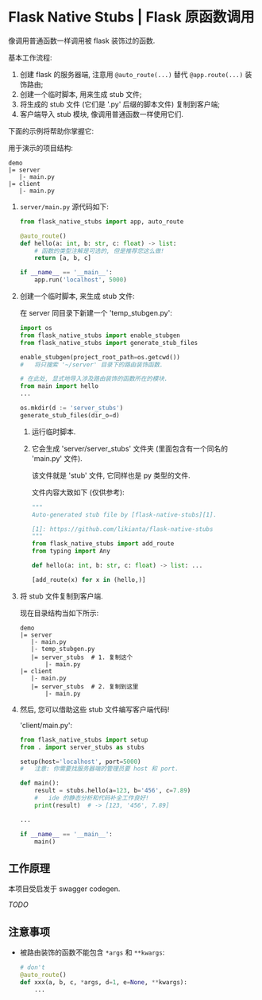 # Flask Native Stubs | Flask 原函数调用

像调用普通函数一样调用被 flask 装饰过的函数.

基本工作流程:

1. 创建 flask 的服务器端, 注意用 `@auto_route(...)` 替代 `@app.route(...)` 装饰路由;
2. 创建一个临时脚本, 用来生成 stub 文件;
3. 将生成的 stub 文件 (它们是 '.py' 后缀的脚本文件) 复制到客户端;
4. 客户端导入 stub 模块, 像调用普通函数一样使用它们.

下面的示例将帮助你掌握它:

用于演示的项目结构:

```
demo
|= server
   |- main.py
|= client
   |- main.py
```

1.  `server/main.py` 源代码如下:

    ```python
    from flask_native_stubs import app, auto_route

    @auto_route()
    def hello(a: int, b: str, c: float) -> list:
        # 函数的类型注解是可选的, 但是推荐您这么做!
        return [a, b, c]

    if __name__ == '__main__':
        app.run('localhost', 5000)
    ```

2.  创建一个临时脚本, 来生成 stub 文件:

    在 server 同目录下新建一个 'temp_stubgen.py':

    ```python
    import os
    from flask_native_stubs import enable_stubgen
    from flask_native_stubs import generate_stub_files

    enable_stubgen(project_root_path=os.getcwd())
    #   将只搜索 '~/server' 目录下的路由装饰函数.

    # 在此处, 显式地导入涉及路由装饰的函数所在的模块.
    from main import hello
    ...

    os.mkdir(d := 'server_stubs')
    generate_stub_files(dir_o=d)
    ```

    1.  运行临时脚本.
    2.  它会生成 'server/server_stubs' 文件夹 (里面包含有一个同名的 'main.py' 文件).

        该文件就是 'stub' 文件, 它同样也是 py 类型的文件.

        文件内容大致如下 (仅供参考):

        ```python
        """
        Auto-generated stub file by [flask-native-stubs][1].

        [1]: https://github.com/likianta/flask-native-stubs
        """
        from flask_native_stubs import add_route
        from typing import Any

        def hello(a: int, b: str, c: float) -> list: ...

        [add_route(x) for x in (hello,)]
        ```

3.  将 stub 文件复制到客户端.

    现在目录结构当如下所示:

    ```
    demo
    |= server
       |- main.py
       |- temp_stubgen.py
       |= server_stubs  # 1. 复制这个
           |- main.py
    |= client
       |- main.py
       |= server_stubs  # 2. 复制到这里
           |- main.py
    ```

4.  然后, 您可以借助这些 stub 文件编写客户端代码!

    'client/main.py':

    ```python
    from flask_native_stubs import setup
    from . import server_stubs as stubs

    setup(host='localhost', port=5000)
    #   注意: 你需要找服务器端的管理员要 host 和 port.

    def main():
        result = stubs.hello(a=123, b='456', c=7.89)
        #   ide 的静态分析和代码补全工作良好!
        print(result)  # -> [123, '456', 7.89]

    ...

    if __name__ == '__main__':
        main()
    ```

## 工作原理

本项目受启发于 swagger codegen.

*TODO*

## 注意事项

- 被路由装饰的函数不能包含 `*args` 和 `**kwargs`:

    ```python
    # don't
    @auto_route()
    def xxx(a, b, c, *args, d=1, e=None, **kwargs):
        ...
    ```
